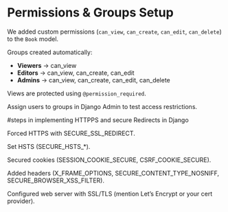 # Permissions & Groups Setup

We added custom permissions (`can_view`, `can_create`, `can_edit`, `can_delete`) to the `Book` model.

Groups created automatically:
- **Viewers** → can_view
- **Editors** → can_view, can_create, can_edit
- **Admins** → can_view, can_create, can_edit, can_delete

Views are protected using `@permission_required`.

Assign users to groups in Django Admin to test access restrictions.

#steps in implementing HTTPPS and secure Redirects in Django

Forced HTTPS with SECURE_SSL_REDIRECT.

Set HSTS (SECURE_HSTS_*).

Secured cookies (SESSION_COOKIE_SECURE, CSRF_COOKIE_SECURE).

Added headers (X_FRAME_OPTIONS, SECURE_CONTENT_TYPE_NOSNIFF, SECURE_BROWSER_XSS_FILTER).

Configured web server with SSL/TLS (mention Let’s Encrypt or your cert provider).